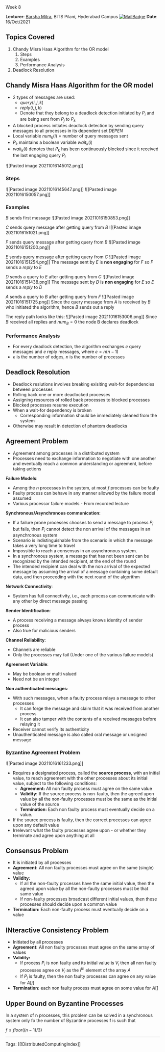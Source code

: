  Week 8

**Lecturer**: [Barsha Mitra](http://a.impartus.com/#/profile/1985732), BITS Pilani, Hyderabad Campus
[![MailBadge](https://img.shields.io/badge/-barsha.mitra@hyderabad.bits--pilani.ac.in-EA4335?style=for-the-badge&logo=gmail&logoColor=white)](mailto:barsha.mitra@hyderabad.bits-pilani.ac.in)
**Date**: 16/Oct/2021

## Topics Covered
1. Chandy Misra Haas Algorithm for the OR model
	1. Steps
	2. Examples
	3. Performance Analysis
2. Deadlock Resolution

## Chandy Misra Haas Algorithm for the OR model
- 2 types of messages are used:
	- $query(i, j, k)$
	- $reply(i, j, k)$
	- Denote that they belong to a deadlock detection initiated by $P_i$ and are being sent from $P_j$ to $P_k$
- A blocked process initiates deadlock detection by sending query messages to all processes in its dependent set $DEPEN$
- Local variable $num_k(i)$ = number of query messages sent
- $P_k$ maintains a boolean variable $wait_k(i)$
- $wait_k(i)$ denotes that $P_k$ has been continuously blocked since it received the last engaging query $P_i$

![[Pasted image 20211016145012.png]]

### Steps
![[Pasted image 20211016145647.png]]
![[Pasted image 20211016150057.png]]

### Examples
$B$ sends first message
![[Pasted image 20211016150853.png]]

$C$ sends query message after getting query from $B$
![[Pasted image 20211016151021.png]]

$F$ sends query message after getting query from $B$
![[Pasted image 20211016151200.png]]

$E$ sends query message after getting query from $C$
![[Pasted image 20211016151254.png]]
The message sent by $E$ is **non engaging** for $F$ so $F$ sends a $reply$ to $E$

$D$ sends a query to $E$ after getting query from $C$
![[Pasted image 20211016151438.png]]
The message sent by $D$ is **non engaging** for $E$ so $E$ sends a $reply$ to $D$

$A$ sends a query to $B$ after getting query from $F$
![[Pasted image 20211016151725.png]]
Since the query message from $A$ is received by $B$ who initiated the algorithm, hence $B$ sends out a reply

The reply path looks like this:
![[Pasted image 20211016153006.png]]
Since $B$ received all replies and $num_B = 0$ the node B declares deadlock

### Performance Analysis
- For every deadlock detection, the algorithm exchanges $e$ query messages and $e$ reply messages, where $e = n(n - 1)$
- $e$ is the number of edges, $n$ is the number of processes

## Deadlock Resolution
- Deadlock reslutions involves breaking exisiting wait-for dependencies between processes
- Rolling back one or more deadlocked processes
- Assigning resources of rolled back processes to blocked processes
- Blocked processes resume execution
- When a wait-for dependency is broken
	- Corresponding information should be immediately cleaned from the system
- Otherwise may result in detection of phantom deadlocks

## Agreement Problem
- Agreement among processes in a distributed system
- Processes need to exchange information to negotiate with one another and eventually reach a common understanding or agreement, before taking actions

**Failure Models**:
- Among the $n$ processes in the system, at most $f$ processes can be faulty
- Faulty process can behave in any manner allowed by the failure model assumed
- Various processor failure models - From recorded lecture

**Synchronous/Asynchronous communication**:
- If a failure prone processes chooses to send a message to process $P_i$ but fails, then $P_i$ cannot detect the non arrival of the messages in an asynchronous system
- Scenario is indistinguishable from the scenario in which the message takes a very long time to travel
- Impossible to reach a consensus in an asynchronous system.
- In a synchronous system, a message that has not been sent can be recognized by the intended recipient, at the end of the round
- The intended recipient can deal with the non arrival of the expected message by assuming the arrival of a message containing some default data, and then proceeding with the next round of the algorithm

**Network Connectivity**:
- System has full connectivity, i.e., each process can communicate with any other by direct message passing

**Sender Identification**:
- A process receiving a message always knows identity of sender process
- Also true for malicious senders

**Channel Reliability**:
- Channels are reliable
- Only the processes may fail (Under one of the various failure models)

**Agreement Variable**:
- May be boolean or multi valued
- Need not be an integer

**Non authenticated messages**:
- With such messages, when a faulty process relays a message to other processes
	- It can forge the message and claim that it was received from another process
	- It can also tamper with the contents of a received messages before relaying it
- Receiver cannot verify its authenticity
- Unauthenticated message is also called oral message or unsigned message

### Byzantine Agreement Problem
![[Pasted image 20211016161233.png]]
- Requires a designated process, called the **source process**, with an initial value, to reach agreement with the other processes about its initial value, subject to the following conditions:
	- **Agreement:** All non faulty process must agree on the same value
	- **Validity:** If the source process is non-faulty, then the agreed upon value by all the non-faulty processes must be the same as the initial value of the source
	- **Termination:** Each non faulty process must eventually decide on a value.
- If the source process is faulty, then the correct processes can agree upon any default value
- Irrelevant what the faulty processes agree upon - or whether they terminate and agree upon anything at all

## Consensus Problem
- It is initiated by all processes
- **Agreement:** All non faulty processes must agree on the same (single) value
- **Validity:**
	- If all the non-faulty processes have the same initial value, then the agreed upon value by all the non-faulty processes must be that same value
	- If non-faulty processes broadcast different initial values, then these processes should decide upon a common value
- **Termination:** Each non-faulty process must eventually decide on a value

## INteractive Consistency Problem
- Initiated by all processes
- **Agreement:** All non faulty processes must agree on the same array of values
- **Validity:**
	- If process $P_i$ is non faulty and its initial value is $V_i$ then all non faulty processes agree on $V_i$ as the $i^{th}$ element of the array $A$
	- If $P_j$ is faulty, then the non faulty processes can agree on any value for $A[j]$
- **Termination:** each non faulty process must agree on some value for $A[]$

## Upper Bound on Byzantine Processes
In a system of n processes, this problem can be solved in a synchronous system only fo the number of Byzantine processes f is such that 

$f \le floor((n - 1)/3)$


---
Tags: [[!DistributedComputingIndex]]